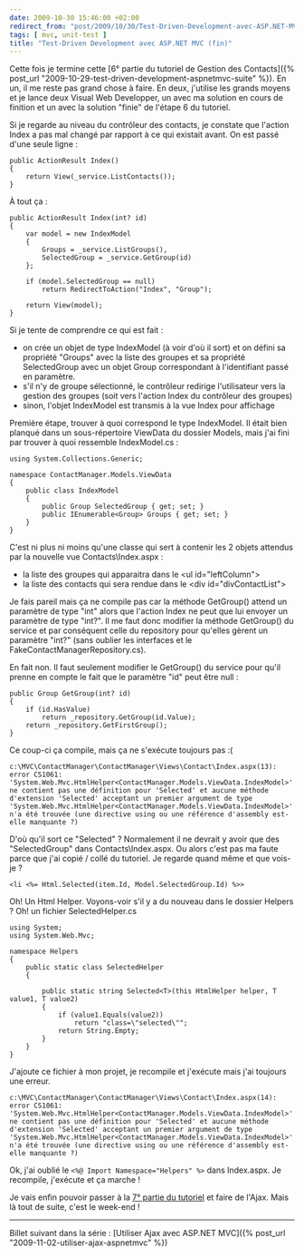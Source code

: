```yaml
---
date: 2009-10-30 15:46:00 +02:00
redirect_from: "post/2009/10/30/Test-Driven-Development-avec-ASP.NET-MVC-(fin)"
tags: [ mvc, unit-test ]
title: "Test-Driven Development avec ASP.NET MVC (fin)"
---
```


Cette fois je termine cette [6° partie du tutoriel de Gestion des Contacts]({% post_url "2009-10-29-test-driven-development-aspnetmvc-suite" %}). En un, il me
reste pas grand chose à faire. En deux, j'utilise les grands moyens et je lance
deux Visual Web Developper, un avec ma solution en cours de finition et un avec
la solution "finie" de l'étape 6 du tutoriel.

Si je regarde au niveau du contrôleur des contacts, je constate que l'action
Index a pas mal changé par rapport à ce qui existait avant. On est passé d'une
seule ligne :

```
public ActionResult Index()
{
    return View(_service.ListContacts());
}
```
À tout ça :

```
public ActionResult Index(int? id)
{
    var model = new IndexModel
    {
        Groups = _service.ListGroups(),
        SelectedGroup = _service.GetGroup(id)
    };

    if (model.SelectedGroup == null)
        return RedirectToAction("Index", "Group");

    return View(model);
}
```

Si je tente de comprendre ce qui est fait :

* on crée un objet de type IndexModel (à voir d'où il sort) et on défini sa
propriété "Groups" avec la liste des groupes et sa propriété SelectedGroup avec
un objet Group correspondant à l'identifiant passé en paramètre.
* s'il n'y de groupe sélectionné, le contrôleur redirige l'utilisateur vers
la gestion des groupes (soit vers l'action Index du contrôleur des
groupes)
* sinon, l'objet IndexModel est transmis à la vue Index pour affichage

Première étape, trouver à quoi correspond le type IndexModel. Il était bien
planqué dans un sous-répertoire ViewData du dossier Models, mais j'ai fini par
trouver à quoi ressemble IndexModel.cs :

```
using System.Collections.Generic;

namespace ContactManager.Models.ViewData
{
    public class IndexModel
    {
        public Group SelectedGroup { get; set; }
        public IEnumerable<Group> Groups { get; set; }
    }
}
```

C'est ni plus ni moins qu'une classe qui sert à contenir les 2 objets
attendus par la nouvelle vue Contacts\Index.aspx :

* la liste des groupes qui apparaitra dans le &lt;ul id="leftColumn"&gt;
* la liste des contacts qui sera rendue dans le &lt;div
id="divContactList"&gt;

Je fais pareil mais ça ne compile pas car la méthode GetGroup() attend un
paramètre de type "int" alors que l'action Index ne peut que lui envoyer un
paramètre de type "int?". Il me faut donc modifier la méthode GetGroup() du
service et par conséquent celle du repository pour qu'elles gèrent un paramètre
"int?" (sans oublier les interfaces et le FakeContactManagerRepository.cs).

En fait non. Il faut seulement modifier le GetGroup() du service pour qu'il
prenne en compte le fait que le paramètre "id" peut être null :

```
public Group GetGroup(int? id)
{
    if (id.HasValue)
        return _repository.GetGroup(id.Value);
    return _repository.GetFirstGroup();
}
```

Ce coup-ci ça compile, mais ça ne s'exécute toujours pas :(

```
c:\MVC\ContactManager\ContactManager\Views\Contact\Index.aspx(13): error CS1061: 'System.Web.Mvc.HtmlHelper<ContactManager.Models.ViewData.IndexModel>' ne contient pas une définition pour 'Selected' et aucune méthode d'extension 'Selected' acceptant un premier argument de type 'System.Web.Mvc.HtmlHelper<ContactManager.Models.ViewData.IndexModel>' n'a été trouvée (une directive using ou une référence d'assembly est-elle manquante ?)
```

D'où qu'il sort ce "Selected" ? Normalement il ne devrait y avoir que
des "SelectedGroup" dans Contacts\Index.aspx. Ou alors c'est pas ma faute parce
que j'ai copié / collé du tutoriel. Je regarde quand même et que
vois-je ?

```
<li <%= Html.Selected(item.Id, Model.SelectedGroup.Id) %>>
```

Oh! Un Html Helper. Voyons-voir s'il y a du nouveau dans le dossier
Helpers ? Oh! un fichier SelectedHelper.cs

```
using System;
using System.Web.Mvc;

namespace Helpers
{
    public static class SelectedHelper
    {

        public static string Selected<T>(this HtmlHelper helper, T value1, T value2)
        {
            if (value1.Equals(value2))
                return "class=\"selected\"";
            return String.Empty;
        }
    }
}
```

J'ajoute ce fichier à mon projet, je recompile et j'exécute mais j'ai
toujours une erreur.

```
c:\MVC\ContactManager\ContactManager\Views\Contact\Index.aspx(14): error CS1061: 'System.Web.Mvc.HtmlHelper<ContactManager.Models.ViewData.IndexModel>' ne contient pas une définition pour 'Selected' et aucune méthode d'extension 'Selected' acceptant un premier argument de type 'System.Web.Mvc.HtmlHelper<ContactManager.Models.ViewData.IndexModel>' n'a été trouvée (une directive using ou une référence d'assembly est-elle manquante ?)
```

Ok, j'ai oublié le `<%@ Import Namespace="Helpers" %>` dans
Index.aspx. Je recompile, j'exécute et ça marche !

Je vais enfin pouvoir passer à la [7° partie du tutoriel](http://msdn.microsoft.com/fr-fr/asp.net/dd823279.aspx "Ajouter le support d'Ajax") et faire de l'Ajax. Mais
là tout de suite, c'est le week-end !

---
Billet suivant dans la série : [Utiliser Ajax avec ASP.NET MVC]({% post_url "2009-11-02-utiliser-ajax-aspnetmvc" %})
